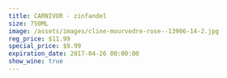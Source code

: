 ```yaml
---
title: CARNIVOR - zinfandel
size: 750ML
image: /assets/images/cline-mourvedre-rose--13906-14-2.jpg
reg_price: $11.99
special_price: $9.99
expiration_date: 2017-04-26 00:00:00
show_wine: true
---
```



